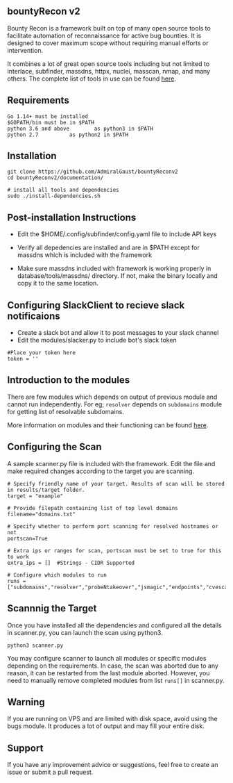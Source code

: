 ## bountyRecon v2

Bounty Recon is a framework built on top of many open source tools to facilitate automation of reconnaissance for active bug bounties. It is designed to cover maximum scope without requiring manual efforts or intervention.

It combines a lot of great open source tools including but not limited to interlace, subfinder, massdns, httpx, nuclei, masscan, nmap, and many others. The complete list of tools in use can be found [here](documentation/dependencies.md).

## Requirements

```
Go 1.14+ must be installed
$GOPATH/bin must be in $PATH 
python 3.6 and above 		as python3 in $PATH
python 2.7 			as python2 in $PATH
```

## Installation

```
git clone https://github.com/AdmiralGaust/bountyReconv2
cd bountyReconv2/documentation/

# install all tools and dependencies
sudo ./install-dependencies.sh
```

## Post-installation Instructions

* Edit the $HOME/.config/subfinder/config.yaml file to include API keys

* Verify all depedencies are installed and are in $PATH except for massdns which is included with the framework

* Make sure massdns included with framework is working properly in database/tools/massdns/ directory. If not, make the binary locally and copy it to the same location.


## Configuring SlackClient to recieve slack notificaions

* Create a slack bot and allow it to post messages to your slack channel
* Edit the modules/slacker.py to include bot's slack token

```
#Place your token here
token = ''
```

## Introduction to the modules

There are few modules which depends on output of previous module and cannot run independently. For eg; `resolver` depends on `subdomains` module for getting list of resolvable subdomains.

More information on modules and their functioning can be found [here](documentation/flow-architecture.md).

## Configuring the Scan

A sample scanner.py file is included with the framework. Edit the file and make required changes according to the target you are scanning.

```
# Specify friendly name of your target. Results of scan will be stored in results/target folder.
target = "example"

# Provide filepath containing list of top level domains
filename="domains.txt"

# Specify whether to perform port scanning for resolved hostnames or not
portscan=True

# Extra ips or ranges for scan, portscan must be set to true for this to work
extra_ips = []	#Strings - CIDR Supported

# Configure which modules to run
runs = ["subdomains","resolver","probeNtakeover","jsmagic","endpoints","cvescan","favfreak","bugs","dirfuzz","portscan","brutespray"]
```

## Scannnig the Target

Once you have installed all the dependencies and  configured all the details in scanner.py, you can launch the scan using python3.

```
python3 scanner.py
```

You may configure scanner to launch all modules or specific modules depending on the requirements. In case, the scan was aborted due to any reason, it can be restarted from the last module aborted. However, you need to manually remove completed modules from list `runs[]` in scanner.py. 

## Warning

If you are running on VPS and are limited with disk space, avoid using the bugs module. It produces a lot of output and may fill your entire disk.

## Support

If you have any improvement advice or suggestions, feel free to create an issue or submit a pull request.

